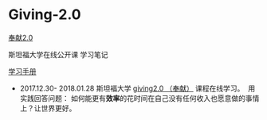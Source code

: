 # Giving-2.0

[奉献2.0](https://www.coursera.org/learn/philanthropist/home/info)

斯坦福大学在线公开课 学习笔记

[学习手册](https://d396qusza40orc.cloudfront.net/flex-giving2/Full%20Workbook.pdf)

- 2017.12.30- 2018.01.28 斯坦福大学 [giving2.0 （奉献）](https://www.coursera.org/learn/philanthropist) 课程在线学习。
  用实践回答问题： 如何能更有**效率**的花时间在自己没有任何收入也愿意做的事情上？让世界更好。
